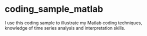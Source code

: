 # coding_sample_matlab
I use this coding sample to illustrate my Matlab coding techniques, knowledge of time series analysis and interpretation skills.
